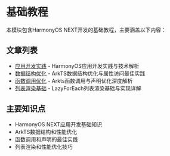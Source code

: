 # 基础教程

本模块包含HarmonyOS NEXT开发的基础教程，主要涵盖以下内容：

## 文章列表

- [应用开发实践](development-practice.md) - HarmonyOS应用开发实践与技术解析
- [数据结构优化](data-structure.md) - ArkTS数据结构优化与属性访问最佳实践
- [函数调用优化](function-optimization.md) - Arkts函数调用与声明优化深度解析
- [列表渲染基础](lazy-foreach.md) - LazyForEach列表渲染基础与实现详解

## 主要知识点

- HarmonyOS NEXT应用开发基础知识
- ArkTS数据结构和性能优化
- 函数调用和声明的最佳实践
- 列表渲染和性能优化技巧